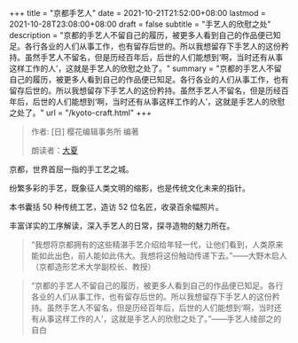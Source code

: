 +++
title = "京都手艺人"
date = 2021-10-21T21:52:00+08:00
lastmod = 2021-10-28T23:08:00+08:00
draft = false
subtitle = "手艺人的欣慰之处"
description = "京都的手艺人不留自己的履历，被更多人看到自己的作品便已知足。各行各业的人们从事工作，也有留存后世的。所以我想留存下手艺人的这份矜持。虽然手艺人不留名，但是历经百年后，后世的人们能想到‘啊，当时还有从事这样工作的人’，这就是手艺人的欣慰之处了。"
summary = "京都的手艺人不留自己的履历，被更多人看到自己的作品便已知足。各行各业的人们从事工作，也有留存后世的。所以我想留存下手艺人的这份矜持。虽然手艺人不留名，但是历经百年后，后世的人们能想到‘啊，当时还有从事这样工作的人’，这就是手艺人的欣慰之处了。"
url = "/kyoto-craft.html"
+++

> 作者: [日] 樱花编辑事务所 编著
>
> 朗读者：[大夏](/summer.html)

京都，世界首屈一指的手工艺之城。

纷繁多彩的手艺，既象征人类文明的缩影，也是传统文化未来的指针。

本书囊括 50 种传统工艺，造访 52 位名匠，收录百余幅照片。

丰富详实的工序解读，深入手艺人的日常，探寻造物的魅力所在。

> “我想将京都拥有的这些精湛手艺介绍给年轻一代，让他们看到，人类原来能如此出色，前人能如此伟大。我想将这份触动传递下去。”——大野木启人（京都造形艺术大学副校长、教授）

<!--quoteend-->

> “京都的手艺人不留自己的履历，被更多人看到自己的作品便已知足。各行各业的人们从事工作，也有留存后世的。所以我想留存下手艺人的这份矜持。虽然手艺人不留名，但是历经百年后，后世的人们能想到‘啊，当时还有从事这样工作的人’，这就是手艺人的欣慰之处了。”——手艺人绫部之的自白
